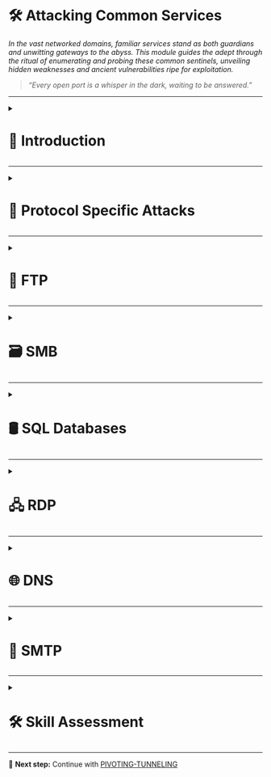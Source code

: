 # 🛠️ Attacking Common Services  
*In the vast networked domains, familiar services stand as both guardians and unwitting gateways to the abyss. This module guides the adept through the ritual of enumerating and probing these common sentinels, unveiling hidden weaknesses and ancient vulnerabilities ripe for exploitation.*

> *“Every open port is a whisper in the dark, waiting to be answered.”*

---

<details>
<summary><h1>📢 Introduction</h1></summary>

</details>

---

<details>
<summary><h1>🎯 Protocol Specific Attacks</h1></summary>

</details>

---

<details>
<summary><h1>📄 FTP</h1></summary>

</details>

---

<details>
<summary><h1>🗃️ SMB</h1></summary>

</details>

---

<details>
<summary><h1>🛢️ SQL Databases</h1></summary>

</details>

---

<details>
<summary><h1>🖧 RDP</h1></summary>

</details>

---

<details>
<summary><h1>🌐 DNS</h1></summary>

</details>

---

<details>
<summary><h1>📨 SMTP</h1></summary>

</details>

---

<details>
<summary><h1>🛠️ Skill Assessment</h1></summary>

</details>

---

📘 **Next step:** Continue with [PIVOTING-TUNNELING](./09-pivoting-tunneling.md)